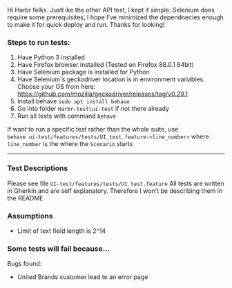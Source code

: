 Hi Harbr folks. Justl ike the other API test, I kept it simple. Selenium does require some prerequisites, I  hope I've minimized the dependnecies enough to make it for quick deploy and run. Thanks for looking!


### Steps to run tests:

1. Have Python 3 installed
2. Have Firefox browser installed (Tested on Firefox 88.0.1 64bit)
3. Have Selenium package is installed for Python
4. Have Selenium's geckodriver location is in environment variables. Choose your OS from here: https://github.com/mozilla/geckodriver/releases/tag/v0.29.1
5. Install behave `sudo apt install behave`
6. Go into folder `Harbr-test\ui-test` if not there already
7. Run all tests with command `behave`

If want to run a specific test rather than the whole suite, use
<br>`behave ui-test/features/tests/UI_test.feature:<line_number>` where `line_number` is the where the `Scenario` starts
<hr>

### Test Descriptions

Please see file `UI-test/features/tests/UI_test.feature` All tests are written in Gherkin and are self explanatory. Therefore I won't be describing them in the README 

### Assumptions
- Limit of text field length is 2^14

### Some tests will fail because...

Bugs found:
- United Brands customer lead to an error page